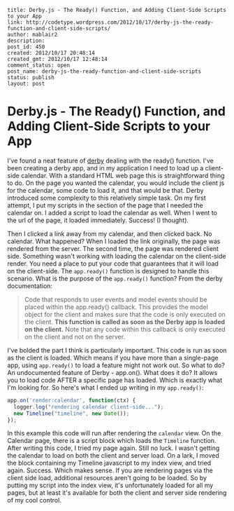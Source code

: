 ```
title: Derby.js - The Ready() Function, and Adding Client-Side Scripts to your App
link: http://codetype.wordpress.com/2012/10/17/derby-js-the-ready-function-and-client-side-scripts/
author: mablair2
description:
post_id: 450
created: 2012/10/17 20:48:14
created_gmt: 2012/10/17 12:48:14
comment_status: open
post_name: derby-js-the-ready-function-and-client-side-scripts
status: publish
layout: post
```

# Derby.js - The Ready() Function, and Adding Client-Side Scripts to your App

I've found a neat feature of [derby](http://derbyjs.com) dealing with the ready() function. I've been creating a derby app, and in my application I need to load up a client-side calendar. With a standard HTML web page this is straightforward thing to do. On the page you wanted the calendar, you would include the client js for the calendar, some code to load it, and that would be that. Derby introduced some complexity to this relatively simple task. On my first attempt, I put my scripts in the section of the page that I needed the calendar on. I added a script to load the calendar as well. When I went to the url of the page, it loaded immediately. Success! (I thought).

Then I clicked a link away from my calendar, and then clicked back. No calendar. What happened? When I loaded the link originally, the page was rendered from the server. The second time, the page was rendered client side. Something wasn't working with loading the calendar on the client-side render. You need a place to put your code that guarantees that it will load on the client-side. The `app.ready()` function is designed to handle this scenario. What is the purpose of the `app.ready()` function? From the derby documentation:

> Code that responds to user events and model events should be placed within the app.ready() callback. This provides the model object for the client and makes sure that the code is only executed on the client. **This function is called as soon as the Derby app is loaded on the client.** Note that any code within this callback is only executed on the client and not on the server.

I've bolded the part I think is particularly important. This code is run as soon as the client is loaded. Which means if you have more than a single-page app, using `app.ready()` to load a feature might not work out. So what to do? An undocumented feature of Derby - app.on(). What does it do? It allows you to load code AFTER a specific page has loaded. Which is exactly what I'm looking for. So here's what I ended up writing in my `app.ready()`:

``` js
app.on('render:calendar', function(ctx) {
  logger.log("rendering calendar client-side...");
  new Timeline("timeline", new Date());
});
```

 In this example this code will run after rendering the `calendar` view. On the Calendar page, there is a script block which loads the `Timeline` function. After writing this code, I tried my page again. Still no luck. I wasn't getting the calendar to load on both the client and server load. On a lark, I moved the block containing my Timeline javascript to my index view, and tried again. Success. Which makes sense. If you are rendering pages via the client side load, additional resources aren't going to be loaded. So by putting my script into the index view, it's unfortunately loaded for all my pages, but at least it's available for both the client and server side rendering of my cool control.